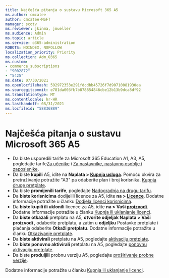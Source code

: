 ```yaml
---
title: Najčešća pitanja o sustavu Microsoft 365 A5
ms.author: cmcatee
author: cmcatee-MSFT
manager: scotv
ms.reviewer: jkinma, jmueller
ms.audience: Admin
ms.topic: article
ms.service: o365-administration
ROBOTS: NOINDEX, NOFOLLOW
localization_priority: Priority
ms.collection: Adm_O365
ms.custom:
- commerce_subscriptions
- "9002872"
- "5425"
ms.date: 07/30/2021
ms.openlocfilehash: 592972353e291fdcdbb45726f7d90710081930ea
ms.sourcegitcommit: e781da003fb7b878854846cbe12b13b9dca8df92
ms.translationtype: MT
ms.contentlocale: hr-HR
ms.lasthandoff: 08/31/2021
ms.locfileid: "58836889"
---
```

# <a name="microsoft-365-a5-faq"></a>Najčešća pitanja o sustavu Microsoft 365 A5

- Da biste usporedili tarife za Microsoft 365 Education A1, A3, A5, pogledajte tarife[Za učenike](https://www.microsoft.com/microsoft-365/academic/compare-office-365-education-plans?activetab=tab:primaryr1) i [Za nastavnike, nastavno osoblje i zaposlenike](https://www.microsoft.com/microsoft-365/academic/compare-office-365-education-plans?activetab=tab:primaryr2).
- Da biste **kupili** A5, idite na **Naplata > [Kupnja usluga](https://go.microsoft.com/fwlink/p/?linkid=868433)**. Pomoću okvira za pretraživanje potražite "A3" pa odaberite plan i broj korisnika. [Kupnja druge pretplate](https://docs.microsoft.com/microsoft-365/commerce/try-or-buy-microsoft-365#buy-a-different-subscription).
- Da biste **promijenili tarife**, pogledajte [Nadogradnja na drugu tarifu](https://docs.microsoft.com/microsoft-365/commerce/subscriptions/upgrade-to-different-plan).
- Da **biste korisnicima** dodijelili licence za A5, idite **na > [Licence](https://go.microsoft.com/fwlink/p/?linkid=842264)**. Dodatne informacije potražite u članku [Dodjela licenci korisnicima](https://docs.microsoft.com/microsoft-365/admin/manage/assign-licenses-to-users).
- Da **biste kupili ili uklonili** licence za A5, idite **na > Vaši [proizvodi](https://go.microsoft.com/fwlink/p/?linkid=842054)**. Dodatne informacije potražite u članku [Kupnja ili uklanjanje licenci](https://docs.microsoft.com/microsoft-365/commerce/licenses/buy-licenses).
- Da **biste otkazali** pretplatu na A5, **otvorite odjeljak Naplata > Vaši proizvodi [](https://go.microsoft.com/fwlink/p/?linkid=842054)**, odaberite pretplatu, a zatim u **odjeljku** Postavke pretplate i plaćanja odaberite **Otkaži pretplatu**. Dodatne informacije potražite u članku [Otkazivanje pretplate](https://docs.microsoft.com/microsoft-365/commerce/subscriptions/cancel-your-subscription).
- Da **biste aktivirali** pretplatu na A5, pogledajte [aktivaciju pretplate](https://docs.microsoft.com/alchemyinsights/activate-your-office-365-subscription).
- Da **biste ponovno aktivirali** pretplatu na A5, pogledajte [ponovnu aktivaciju pretplate](https://docs.microsoft.com/alchemyinsights/reactivate-your-subscription).
- Da biste  **produljili** probnu verziju A5, pogledajte [proširivanje probne verzije](https://docs.microsoft.com/microsoft-365/commerce/extend-your-trial).

Dodatne informacije potražite u članku [Kupnja ili uklanjanje licenci](https://docs.microsoft.com/microsoft-365/commerce/licenses/buy-licenses).